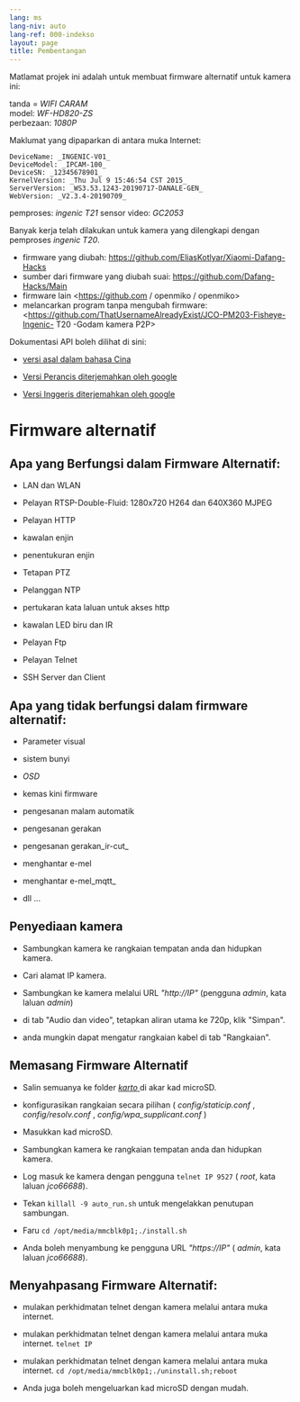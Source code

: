 ```yaml
---
lang: ms
lang-niv: auto
lang-ref: 000-indekso
layout: page
title: Pembentangan
---
```


Matlamat projek ini adalah untuk membuat firmware alternatif untuk kamera ini:

tanda = _WIFI CARAM_  
model: _WF-HD820-ZS_  
perbezaan: _1080P_

Maklumat yang dipaparkan di antara muka Internet:
```
DeviceName: _INGENIC-V01_
DeviceModel: _IPCAM-100_
DeviceSN: _12345678901_
KernelVersion: _Thu Jul 9 15:46:54 CST 2015_
ServerVersion: _WS3.53.1243-20190717-DANALE-GEN_
WebVersion: _V2.3.4-20190709_
```

pemproses: _ingenic T21_
sensor video: _GC2053_

Banyak kerja telah dilakukan untuk kamera yang dilengkapi dengan pemproses _ingenic T20_.
* firmware yang diubah: <https://github.com/EliasKotlyar/Xiaomi-Dafang-Hacks>
* sumber dari firmware yang diubah suai: <https://github.com/Dafang-Hacks/Main>
* firmware lain <https://github.com / openmiko / openmiko>
* melancarkan program tanpa mengubah firmware: <https://github.com/ThatUsernameAlreadyExist/JCO-PM203-Fisheye-Ingenic- T20 -Godam kamera P2P>

Dokumentasi API boleh dilihat di sini:  
* [versi asal dalam bahasa Cina](../zh/includes.zh/html/)


* [Versi Perancis diterjemahkan oleh google](../fr/includes.fr/html/)


* [Versi Inggeris diterjemahkan oleh google](../en/includes.en/html/)



# Firmware alternatif

## Apa yang Berfungsi dalam Firmware Alternatif:

* LAN dan WLAN


* Pelayan RTSP-Double-Fluid: 1280x720 H264 dan 640X360 MJPEG


* Pelayan HTTP


* kawalan enjin


* penentukuran enjin


* Tetapan PTZ


* Pelanggan NTP


* pertukaran kata laluan untuk akses http


* kawalan LED biru dan IR


* Pelayan Ftp


* Pelayan Telnet


* SSH Server dan Client



## Apa yang tidak berfungsi dalam firmware alternatif:

* Parameter visual


* sistem bunyi


* _OSD_


* kemas kini firmware


* pengesanan malam automatik


* pengesanan gerakan


* pengesanan gerakan_ir-cut_


* menghantar e-mel


* menghantar e-mel_mqtt_


* dll ...



## Penyediaan kamera

* Sambungkan kamera ke rangkaian tempatan anda dan hidupkan kamera.


* Cari alamat IP kamera.


* Sambungkan ke kamera melalui URL _"http://IP"_ (pengguna _admin_, kata laluan _admin_)


* di tab "Audio dan video", tetapkan aliran utama ke 720p, klik "Simpan".


* anda mungkin dapat mengatur rangkaian kabel di tab "Rangkaian".



## Memasang Firmware Alternatif

* Salin semuanya ke folder [ _karto_ ](https://github.com/jmichault/ipcam-100/tree/master/karto) di akar kad microSD.


* konfigurasikan rangkaian secara pilihan ( _config/staticip.conf_ , _config/resolv.conf_ , _config/wpa_supplicant.conf_ )


* Masukkan kad microSD.


* Sambungkan kamera ke rangkaian tempatan anda dan hidupkan kamera.


* Log masuk ke kamera dengan pengguna `telnet IP 9527` ( _root_, kata laluan _jco66688_).


* Tekan `killall -9 auto_run.sh` untuk mengelakkan penutupan sambungan.


* Faru `cd /opt/media/mmcblk0p1;./install.sh`


* Anda boleh menyambung ke pengguna URL _"https://IP"_ ( _admin_, kata laluan _jco66688_).



## Menyahpasang Firmware Alternatif:

* mulakan perkhidmatan telnet dengan kamera melalui antara muka internet.


* mulakan perkhidmatan telnet dengan kamera melalui antara muka internet. `telnet IP` 


* mulakan perkhidmatan telnet dengan kamera melalui antara muka internet. `cd /opt/media/mmcblk0p1;./uninstall.sh;reboot`



* Anda juga boleh mengeluarkan kad microSD dengan mudah.


